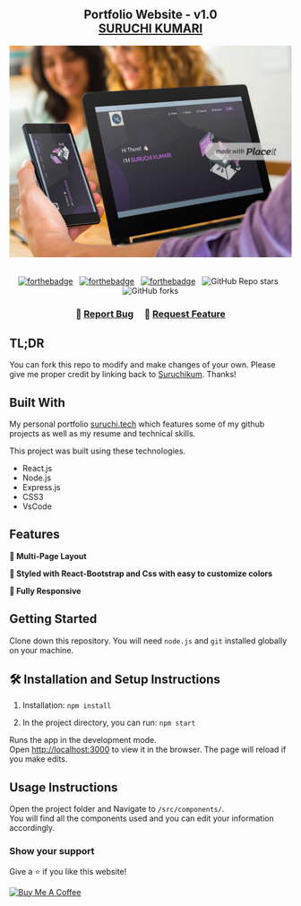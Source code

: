 <h2 align="center">
  Portfolio Website - v1.0<br/>
  <!-- <a  target="_blank">SURUCHI KUMARI</a> -->
  <a href="https://www.instagram.com/suruchi15.10/" target="_blank">SURUCHI KUMARI</a>
</h2>
<div align="center">
  <img alt="Demo" src="./Images/sbv1.png" />
</div>

<br/>

<center>

[![forthebadge](https://forthebadge.com/images/badges/built-with-love.svg)](https://forthebadge.com) &nbsp;
[![forthebadge](https://forthebadge.com/images/badges/made-with-javascript.svg)](https://forthebadge.com) &nbsp;
[![forthebadge](https://forthebadge.com/images/badges/open-source.svg)](https://forthebadge.com) &nbsp;
![GitHub Repo stars](https://img.shields.io/github/stars/Suruchikum/Portfolio?color=red&logo=github&style=for-the-badge) &nbsp;
![GitHub forks](https://img.shields.io/github/forks/Suruchikum/Portfolio?color=red&logo=github&style=for-the-badge)

</center>

<h3 align="center">
    🔹
    <a href="https://github.com/Suruchikum/Portfolio/issues">Report Bug</a> &nbsp; &nbsp;
    🔹
    <a href="https://github.com/Suruchikum/Portfolio/issues">Request Feature</a>
</h3>

## TL;DR

You can fork this repo to modify and make changes of your own. Please give me proper credit by linking back to [Suruchikum](https://github.com/Suruchikum/Portfolio). Thanks!

## Built With

My personal portfolio <a href="https://www.instagram.com/suruchi15.10/" target="_blank">suruchi.tech</a> which features some of my github projects as well as my resume and technical skills.<br/>

This project was built using these technologies.

- React.js
- Node.js
- Express.js
- CSS3
- VsCode

## Features

**📖 Multi-Page Layout**

**🎨 Styled with React-Bootstrap and Css with easy to customize colors**

**📱 Fully Responsive**

## Getting Started

Clone down this repository. You will need `node.js` and `git` installed globally on your machine.

## 🛠 Installation and Setup Instructions

1. Installation: `npm install`

2. In the project directory, you can run: `npm start`

Runs the app in the development mode.\
Open [http://localhost:3000](http://localhost:3000) to view it in the browser.
The page will reload if you make edits.

## Usage Instructions

Open the project folder and Navigate to `/src/components/`. <br/>
You will find all the components used and you can edit your information accordingly.

### Show your support

Give a ⭐ if you like this website!

<a href="https://www.buymeacoffee.com/Suruchikum" target="_blank"><img src="https://cdn.buymeacoffee.com/buttons/v2/default-violet.png" alt="Buy Me A Coffee" height= "60px" width= "217px" ></a>
